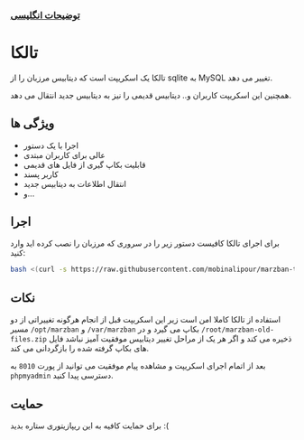 ###  [توضیحات انگلیسی](https://github.com/mobinalipour/marzban-to-mysql)

# تالکا

تالکا یک اسکریپت است که دیتابیس مرزبان را از sqlite به MySQL تغییر می دهد.

همچنین این اسکریپت کاربران و.. دیتابیس قدیمی را نیز به دیتابیس جدید انتقال می دهد.

## ویژگی ها

- اجرا با یک دستور
- عالی برای کاربران مبتدی
- قابلیت بکاپ گیری از فایل های قدیمی
- کاربر پسند
- انتقال اطلاعات به دیتابیس جدید
- و...

## اجرا

برای اجرای تالکا کافیست دستور زیر را در سروری که مرزبان را نصب کرده اید وارد کنید:

```bash
bash <(curl -s https://raw.githubusercontent.com/mobinalipour/marzban-to-mysql/main/marzban-to-mysql.sh)
```
    
## نکات

استفاده از تالکا کاملا امن است زیر این اسکریپت قبل از انجام هرگونه تغییراتی از دو مسیر `/opt/marzban` و `/var/marzban` بکاپ می گیرد و در `/root/marzban-old-files.zip` ذخیره می کند و اگر هر یک از مراحل تغییر دیتابیس موفقیت آمیز نباشد فایل های بکاپ گرفته شده را بازگردانی می کند.

بعد از اتمام اجرای اسکریپت و مشاهده پیام موفقیت می توانید از پورت `8010` به `phpmyadmin` دسترسی پیدا کنید.


## حمایت

برای حمایت کافیه به این ریپازیتوری ستاره بدید :(
